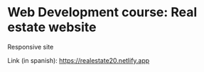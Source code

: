 # Web Development course: Real estate website
Responsive site

Link (in spanish): https://realestate20.netlify.app
